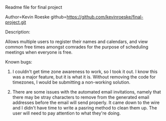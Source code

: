Readme file for final project

Author=Kevin Roeske
github=https://github.com/kevinroeske/final-project.git

Description:

Allows multiple users to register their names and calendars, and view common free times amongst comrades for the purpose of scheduling meetings
when everyone is free.

Known bugs:

1) I couldn't get time zone awareness to work, so I took it out. I know this was a major feature, but it is what it is. Without removing
the code for timezones, I would be submitting a non-working solution.

2) There are some issues with the automated email invitations, namely that there may be stray characters to remove from the generated email
addresses before the email will send properly. It came down to the wire and I didn't have time to write a pasring method to clean them up. The
user will need to pay attention to what they're doing.

